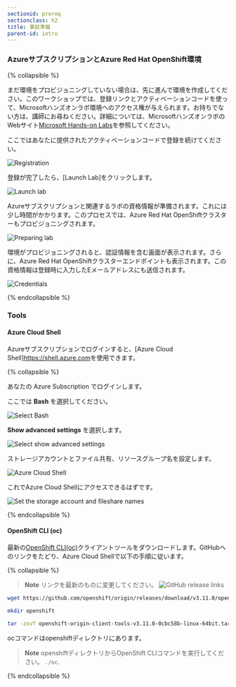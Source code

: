 ```yaml
---
sectionid: prereq
sectionclass: h2
title: 事前準備
parent-id: intro
---
```


### AzureサブスクリプションとAzure Red Hat OpenShift環境

{% collapsible %}

まだ環境をプロビジョニングしていない場合は、先に進んで環境を作成してください。このワークショップでは、登録リンクとアクティベーションコードを使って、Microsoftハンズオンラボ環境へのアクセス権が与えられます。お持ちでない方は、講師にお尋ねください。詳細については、Microsoftハンズオンラボの Webサイト[Microsoft Hands-on Labs](https://www.microsoft.com/handsonlabs/)を参照してください。

ここではあなたに提供されたアクティベーションコードで登録を続けてください。


![Registration](media/managedlab/0-registration.png)

登録が完了したら、[Launch Lab]をクリックします。

![Launch lab](media/managedlab/1-launchlab.png)

Azureサブスクリプションと関連するラボの資格情報が準備されます。これには少し時間がかかります。このプロセスでは、Azure Red Hat OpenShiftクラスターもプロビジョニングされます。

![Preparing lab](media/managedlab/2-preparinglab.png)

環境がプロビジョニングされると、認証情報を含む画面が表示されます。さらに、Azure Red Hat OpenShiftクラスターエンドポイントも表示されます。この資格情報は登録時に入力したEメールアドレスにも送信されます。

![Credentials](media/managedlab/3-credentials.png)

{% endcollapsible %}

### Tools

#### Azure Cloud Shell

Azureサブスクリプションでログインすると、[Azure Cloud Shell]<https://shell.azure.com>を使用できます。

{% collapsible %}

あなたの Azure Subscription でログインします。

ここでは **Bash** を選択してください。

![Select Bash](media/cloudshell/0-bash.png)

**Show advanced settings** を選択します。

![Select show advanced settings](media/cloudshell/1-mountstorage-advanced.png)


ストレージアカウントとファイル共有、リソースグループ名を設定します。

![Azure Cloud Shell](media/cloudshell/2-storageaccount-fileshare.png)

これでAzure Cloud Shellにアクセスできるはずです。

![Set the storage account and fileshare names](media/cloudshell/3-cloudshell.png)

{% endcollapsible %}

#### OpenShift CLI (oc)

最新の[OpenShift CLI(oc)](https://github.com/openshift/origin/releases/tag/v3.11.0)クライアントツールをダウンロードします。GitHubへのリンクをたどり、Azure Cloud Shellで以下の手順に従います。

{% collapsible %}

> **Note** リンクを最新のものに変更してください。 
> ![GitHub release links](media/github-oc-release.png)

```sh
wget https://github.com/openshift/origin/releases/download/v3.11.0/openshift-origin-client-tools-v3.11.0-0cbc58b-linux-64bit.tar.gz

mkdir openshift

tar -zxvf openshift-origin-client-tools-v3.11.0-0cbc58b-linux-64bit.tar.gz -C openshift --strip-components=1
```

ocコマンドはopenshiftディレクトリにあります。

> **Note** openshiftディレクトリからOpenShift CLIコマンドを実行してください。 `./oc`.

{% endcollapsible %}